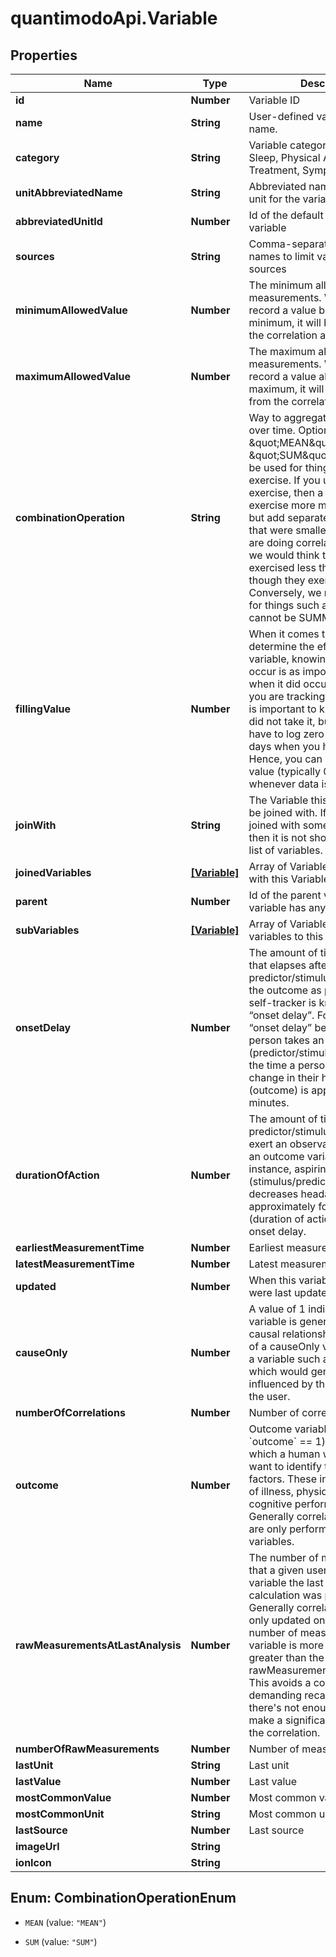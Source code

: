 # quantimodoApi.Variable

## Properties
Name | Type | Description | Notes
------------ | ------------- | ------------- | -------------
**id** | **Number** | Variable ID | [optional] 
**name** | **String** | User-defined variable display name. | 
**category** | **String** | Variable category like Mood, Sleep, Physical Activity, Treatment, Symptom, etc. | 
**unitAbbreviatedName** | **String** | Abbreviated name of the default unit for the variable | 
**abbreviatedUnitId** | **Number** | Id of the default unit for the variable | 
**sources** | **String** | Comma-separated list of source names to limit variables to those sources | 
**minimumAllowedValue** | **Number** | The minimum allowed value for measurements. While you can record a value below this minimum, it will be excluded from the correlation analysis. | 
**maximumAllowedValue** | **Number** | The maximum allowed value for measurements. While you can record a value above this maximum, it will be excluded from the correlation analysis. | 
**combinationOperation** | **String** | Way to aggregate measurements over time. Options are \&quot;MEAN\&quot; or \&quot;SUM\&quot;. SUM should be used for things like minutes of exercise.  If you use MEAN for exercise, then a person might exercise more minutes in one day but add separate measurements that were smaller.  So when we are doing correlational analysis, we would think that the person exercised less that day even though they exercised more.  Conversely, we must use MEAN for things such as ratings which cannot be SUMMED. | 
**fillingValue** | **Number** | When it comes to analysis to determine the effects of this variable, knowing when it did not occur is as important as knowing when it did occur. For example, if you are tracking a medication, it is important to know when you did not take it, but you do not have to log zero values for all the days when you haven&#39;t taken it. Hence, you can specify a filling value (typically 0) to insert whenever data is missing. | 
**joinWith** | **String** | The Variable this Variable should be joined with. If the variable is joined with some other variable then it is not shown to user in the list of variables. | 
**joinedVariables** | [**[Variable]**](Variable.md) | Array of Variables that are joined with this Variable | 
**parent** | **Number** | Id of the parent variable if this variable has any parent | 
**subVariables** | [**[Variable]**](Variable.md) | Array of Variables that are sub variables to this Variable | 
**onsetDelay** | **Number** | The amount of time in seconds that elapses after the predictor/stimulus event before the outcome as perceived by a self-tracker is known as the “onset delay”. For example, the “onset delay” between the time a person takes an aspirin (predictor/stimulus event) and the time a person perceives a change in their headache severity (outcome) is approximately 30 minutes. | 
**durationOfAction** | **Number** | The amount of time over which a predictor/stimulus event can exert an observable influence on an outcome variable’s value. For instance, aspirin (stimulus/predictor) typically decreases headache severity for approximately four hours (duration of action) following the onset delay. | 
**earliestMeasurementTime** | **Number** | Earliest measurement time | 
**latestMeasurementTime** | **Number** | Latest measurement time | 
**updated** | **Number** | When this variable or its settings were last updated | 
**causeOnly** | **Number** | A value of 1 indicates that this variable is generally a cause in a causal relationship.  An example of a causeOnly variable would be a variable such as Cloud Cover which would generally not be influenced by the behaviour of the user. | 
**numberOfCorrelations** | **Number** | Number of correlations | 
**outcome** | **Number** | Outcome variables (those with &#x60;outcome&#x60; &#x3D;&#x3D; 1) are variables for which a human would generally want to identify the influencing factors. These include symptoms of illness, physique, mood, cognitive performance, etc.  Generally correlation calculations are only performed on outcome variables. | 
**rawMeasurementsAtLastAnalysis** | **Number** | The number of measurements that a given user had for this variable the last time a correlation calculation was performed. Generally correlation values are only updated once the current number of measurements for a variable is more than 10% greater than the rawMeasurementsAtLastAnalysis.  This avoids a computationally-demanding recalculation when there&#39;s not enough new data to make a significant difference in the correlation. | 
**numberOfRawMeasurements** | **Number** | Number of measurements | 
**lastUnit** | **String** | Last unit | 
**lastValue** | **Number** | Last value | 
**mostCommonValue** | **Number** | Most common value | 
**mostCommonUnit** | **String** | Most common unit | 
**lastSource** | **Number** | Last source | 
**imageUrl** | **String** |  | [optional] 
**ionIcon** | **String** |  | [optional] 


<a name="CombinationOperationEnum"></a>
## Enum: CombinationOperationEnum


* `MEAN` (value: `"MEAN"`)

* `SUM` (value: `"SUM"`)




